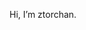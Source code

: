 Hi, I’m ztorchan.

<!---
ztorchan/ztorchan is a ✨ special ✨ repository because its `README.md` (this file) appears on your GitHub profile.
You can click the Preview link to take a look at your changes.
--->
